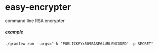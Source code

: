 # easy-encrypter
command line RSA encrypter

##### example
```./gradlew run --args="-k 'PUBLICKEYx509BASE64URLENCODED' -p SECRET"```
